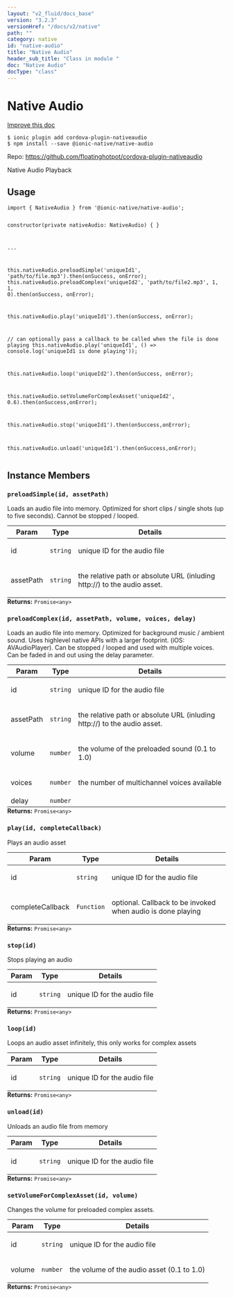 ```yaml
---
layout: "v2_fluid/docs_base"
version: "3.2.3"
versionHref: "/docs/v2/native"
path: ""
category: native
id: "native-audio"
title: "Native Audio"
header_sub_title: "Class in module "
doc: "Native Audio"
docType: "class"
---
```


<h1 class="api-title">Native Audio</h1>

<a class="improve-v2-docs" href="http://github.com/driftyco/ionic-native/edit/master/src/@ionic-native/plugins/native-audio/index.ts#L1">
  Improve this doc
</a>






<pre><code class="nohighlight">$ ionic plugin add cordova-plugin-nativeaudio
$ npm install --save @ionic-native/native-audio
</code></pre>
<p>Repo:
  <a href="https://github.com/floatinghotpot/cordova-plugin-nativeaudio">
    https://github.com/floatinghotpot/cordova-plugin-nativeaudio
  </a>
</p>


<p>Native Audio Playback</p>









<h2>Usage</h2>
<pre><code class="lang-typescript">import { NativeAudio } from &#39;@ionic-native/native-audio&#39;;

constructor(private nativeAudio: NativeAudio) { }

...

this.nativeAudio.preloadSimple(&#39;uniqueId1&#39;, &#39;path/to/file.mp3&#39;).then(onSuccess, onError);
this.nativeAudio.preloadComplex(&#39;uniqueId2&#39;, &#39;path/to/file2.mp3&#39;, 1, 1, 0).then(onSuccess, onError);

this.nativeAudio.play(&#39;uniqueId1&#39;).then(onSuccess, onError);

// can optionally pass a callback to be called when the file is done playing
this.nativeAudio.play(&#39;uniqueId1&#39;, () =&gt; console.log(&#39;uniqueId1 is done playing&#39;));

this.nativeAudio.loop(&#39;uniqueId2&#39;).then(onSuccess, onError);

this.nativeAudio.setVolumeForComplexAsset(&#39;uniqueId2&#39;, 0.6).then(onSuccess,onError);

this.nativeAudio.stop(&#39;uniqueId1&#39;).then(onSuccess,onError);

this.nativeAudio.unload(&#39;uniqueId1&#39;).then(onSuccess,onError);
</code></pre>








<h2>Instance Members</h2>
<h3><a class="anchor" name="preloadSimple" href="#preloadSimple"></a><code>preloadSimple(id,&nbsp;assetPath)</code></h3>


Loads an audio file into memory. Optimized for short clips / single shots (up to five seconds). Cannot be stopped / looped.
<table class="table param-table" style="margin:0;">
  <thead>
  <tr>
    <th>Param</th>
    <th>Type</th>
    <th>Details</th>
  </tr>
  </thead>
  <tbody>
  <tr>
    <td>
      id</td>
    <td>
      <code>string</code>
    </td>
    <td>
      <p>unique ID for the audio file</p>
</td>
  </tr>
  
  <tr>
    <td>
      assetPath</td>
    <td>
      <code>string</code>
    </td>
    <td>
      <p>the relative path or absolute URL (inluding http://) to the audio asset.</p>
</td>
  </tr>
  </tbody>
</table>

<div class="return-value" markdown="1">
  <i class="icon ion-arrow-return-left"></i>
  <b>Returns:</b> <code>Promise&lt;any&gt;</code> 
</div><h3><a class="anchor" name="preloadComplex" href="#preloadComplex"></a><code>preloadComplex(id,&nbsp;assetPath,&nbsp;volume,&nbsp;voices,&nbsp;delay)</code></h3>


Loads an audio file into memory. Optimized for background music / ambient sound. Uses highlevel native APIs with a larger footprint. (iOS: AVAudioPlayer). Can be stopped / looped and used with multiple voices. Can be faded in and out using the delay parameter.
<table class="table param-table" style="margin:0;">
  <thead>
  <tr>
    <th>Param</th>
    <th>Type</th>
    <th>Details</th>
  </tr>
  </thead>
  <tbody>
  <tr>
    <td>
      id</td>
    <td>
      <code>string</code>
    </td>
    <td>
      <p>unique ID for the audio file</p>
</td>
  </tr>
  
  <tr>
    <td>
      assetPath</td>
    <td>
      <code>string</code>
    </td>
    <td>
      <p>the relative path or absolute URL (inluding http://) to the audio asset.</p>
</td>
  </tr>
  
  <tr>
    <td>
      volume</td>
    <td>
      <code>number</code>
    </td>
    <td>
      <p>the volume of the preloaded sound (0.1 to 1.0)</p>
</td>
  </tr>
  
  <tr>
    <td>
      voices</td>
    <td>
      <code>number</code>
    </td>
    <td>
      <p>the number of multichannel voices available</p>
</td>
  </tr>
  
  <tr>
    <td>
      delay</td>
    <td>
      <code>number</code>
    </td>
    <td>
      </td>
  </tr>
  </tbody>
</table>

<div class="return-value" markdown="1">
  <i class="icon ion-arrow-return-left"></i>
  <b>Returns:</b> <code>Promise&lt;any&gt;</code> 
</div><h3><a class="anchor" name="play" href="#play"></a><code>play(id,&nbsp;completeCallback)</code></h3>




Plays an audio asset
<table class="table param-table" style="margin:0;">
  <thead>
  <tr>
    <th>Param</th>
    <th>Type</th>
    <th>Details</th>
  </tr>
  </thead>
  <tbody>
  <tr>
    <td>
      id</td>
    <td>
      <code>string</code>
    </td>
    <td>
      <p>unique ID for the audio file</p>
</td>
  </tr>
  
  <tr>
    <td>
      completeCallback</td>
    <td>
      <code>Function</code>
    </td>
    <td>
      <p>optional. Callback to be invoked when audio is done playing</p>
</td>
  </tr>
  </tbody>
</table>

<div class="return-value" markdown="1">
  <i class="icon ion-arrow-return-left"></i>
  <b>Returns:</b> <code>Promise&lt;any&gt;</code> 
</div><h3><a class="anchor" name="stop" href="#stop"></a><code>stop(id)</code></h3>


Stops playing an audio
<table class="table param-table" style="margin:0;">
  <thead>
  <tr>
    <th>Param</th>
    <th>Type</th>
    <th>Details</th>
  </tr>
  </thead>
  <tbody>
  <tr>
    <td>
      id</td>
    <td>
      <code>string</code>
    </td>
    <td>
      <p>unique ID for the audio file</p>
</td>
  </tr>
  </tbody>
</table>

<div class="return-value" markdown="1">
  <i class="icon ion-arrow-return-left"></i>
  <b>Returns:</b> <code>Promise&lt;any&gt;</code> 
</div><h3><a class="anchor" name="loop" href="#loop"></a><code>loop(id)</code></h3>


Loops an audio asset infinitely, this only works for complex assets
<table class="table param-table" style="margin:0;">
  <thead>
  <tr>
    <th>Param</th>
    <th>Type</th>
    <th>Details</th>
  </tr>
  </thead>
  <tbody>
  <tr>
    <td>
      id</td>
    <td>
      <code>string</code>
    </td>
    <td>
      <p>unique ID for the audio file</p>
</td>
  </tr>
  </tbody>
</table>

<div class="return-value" markdown="1">
  <i class="icon ion-arrow-return-left"></i>
  <b>Returns:</b> <code>Promise&lt;any&gt;</code> 
</div><h3><a class="anchor" name="unload" href="#unload"></a><code>unload(id)</code></h3>


Unloads an audio file from memory
<table class="table param-table" style="margin:0;">
  <thead>
  <tr>
    <th>Param</th>
    <th>Type</th>
    <th>Details</th>
  </tr>
  </thead>
  <tbody>
  <tr>
    <td>
      id</td>
    <td>
      <code>string</code>
    </td>
    <td>
      <p>unique ID for the audio file</p>
</td>
  </tr>
  </tbody>
</table>

<div class="return-value" markdown="1">
  <i class="icon ion-arrow-return-left"></i>
  <b>Returns:</b> <code>Promise&lt;any&gt;</code> 
</div><h3><a class="anchor" name="setVolumeForComplexAsset" href="#setVolumeForComplexAsset"></a><code>setVolumeForComplexAsset(id,&nbsp;volume)</code></h3>


Changes the volume for preloaded complex assets.
<table class="table param-table" style="margin:0;">
  <thead>
  <tr>
    <th>Param</th>
    <th>Type</th>
    <th>Details</th>
  </tr>
  </thead>
  <tbody>
  <tr>
    <td>
      id</td>
    <td>
      <code>string</code>
    </td>
    <td>
      <p>unique ID for the audio file</p>
</td>
  </tr>
  
  <tr>
    <td>
      volume</td>
    <td>
      <code>number</code>
    </td>
    <td>
      <p>the volume of the audio asset (0.1 to 1.0)</p>
</td>
  </tr>
  </tbody>
</table>

<div class="return-value" markdown="1">
  <i class="icon ion-arrow-return-left"></i>
  <b>Returns:</b> <code>Promise&lt;any&gt;</code> 
</div>






